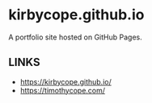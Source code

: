 # kirbycope.github.io
A portfolio site hosted on GitHub Pages.

## LINKS
- https://kirbycope.github.io/
- https://timothycope.com/
